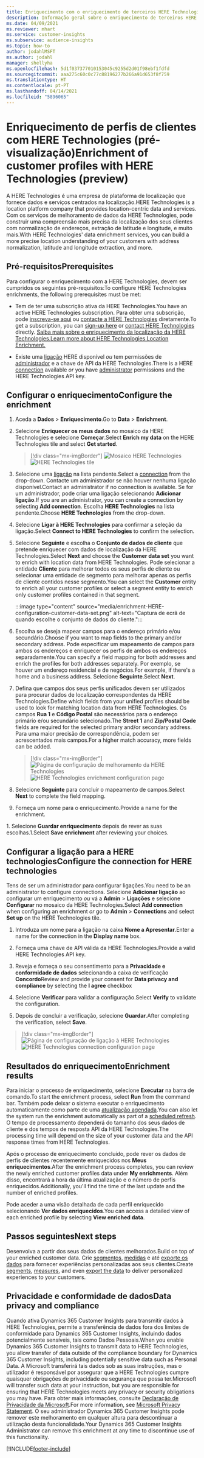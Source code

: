 ```yaml
---
title: Enriquecimento com o enriquecimento de terceiros HERE Technologies
description: Informação geral sobre o enriquecimento de terceiros HERE Technologies.
ms.date: 04/09/2021
ms.reviewer: mhart
ms.service: customer-insights
ms.subservice: audience-insights
ms.topic: how-to
author: jodahlMSFT
ms.author: jodahl
manager: shellyha
ms.openlocfilehash: 5d1f037377010153045c9255d2d01f98ebf1fdfd
ms.sourcegitcommit: aaa275c60c0c77c88196277b266a91d653f8f759
ms.translationtype: HT
ms.contentlocale: pt-PT
ms.lasthandoff: 04/14/2021
ms.locfileid: "5896065"
---
```

# <a name="enrichment-of-customer-profiles-with-here-technologies-preview"></a><span data-ttu-id="d818e-103">Enriquecimento de perfis de clientes com HERE Technologies (pré-visualização)</span><span class="sxs-lookup"><span data-stu-id="d818e-103">Enrichment of customer profiles with HERE Technologies (preview)</span></span>

<span data-ttu-id="d818e-104">A HERE Technologies é uma empresa de plataforma de localização que fornece dados e serviços centrados na localização.</span><span class="sxs-lookup"><span data-stu-id="d818e-104">HERE Technologies is a location platform company that provides location-centric data and services.</span></span> <span data-ttu-id="d818e-105">Com os serviços de melhoramento de dados da HERE Technologies, pode construir uma compreensão mais precisa da localização dos seus clientes com normalização de endereços, extração de latitude e longitude, e muito mais.</span><span class="sxs-lookup"><span data-stu-id="d818e-105">With HERE Technologies' data enrichment services, you can build a more precise location understanding of your customers with address normalization, latitude and longitude extraction, and more.</span></span>

## <a name="prerequisites"></a><span data-ttu-id="d818e-106">Pré-requisitos</span><span class="sxs-lookup"><span data-stu-id="d818e-106">Prerequisites</span></span>

<span data-ttu-id="d818e-107">Para configurar o enriquecimento com a HERE Technologies, devem ser cumpridos os seguintes pré-requisitos:</span><span class="sxs-lookup"><span data-stu-id="d818e-107">To configure HERE Technologies enrichments, the following prerequisites must be met:</span></span>

- <span data-ttu-id="d818e-108">Tem de ter uma subscrição ativa da HERE Technologies.</span><span class="sxs-lookup"><span data-stu-id="d818e-108">You have an active HERE Technologies subscription.</span></span> <span data-ttu-id="d818e-109">Para obter uma subscrição, pode [inscreva-se aqui](https://developer.here.com/sign-up?utm_medium=referral&utm_source=Microsoft-Dynamics-CI&create=Freemium-Basic) ou [contacte a HERE Technologies](https://developer.here.com/help?utm_medium=referral&utm_source=Microsoft-Dynamics-CI#how-can-we-help-you) diretamente.</span><span class="sxs-lookup"><span data-stu-id="d818e-109">To get a subscription, you can [sign-up here](https://developer.here.com/sign-up?utm_medium=referral&utm_source=Microsoft-Dynamics-CI&create=Freemium-Basic) or [contact HERE Technologies](https://developer.here.com/help?utm_medium=referral&utm_source=Microsoft-Dynamics-CI#how-can-we-help-you) directly.</span></span> [<span data-ttu-id="d818e-110">Saiba mais sobre o enriquecimento da localização da HERE Technologies.</span><span class="sxs-lookup"><span data-stu-id="d818e-110">Learn more about HERE Technologies Location Enrichment.</span></span>](https://developer.here.com/location-enrichment?cid=Dev-MicrosoftDynamics-DB-0-Dev-&utm_source=MicrosoftDynamics&utm_medium=referral&utm_campaign=Online_Dev_ReferralMicrosoft)

- <span data-ttu-id="d818e-111">Existe uma [ligação](connections.md) HERE disponível *ou* tem permissões de [administrador](permissions.md#administrator) e a chave de API da HERE Technologies.</span><span class="sxs-lookup"><span data-stu-id="d818e-111">There is a HERE [connection](connections.md) available *or* you have [administrator](permissions.md#administrator) permissions and the HERE Technologies API key.</span></span>

## <a name="configure-the-enrichment"></a><span data-ttu-id="d818e-112">Configurar o enriquecimento</span><span class="sxs-lookup"><span data-stu-id="d818e-112">Configure the enrichment</span></span>

1. <span data-ttu-id="d818e-113">Aceda a **Dados** > **Enriquecimento**.</span><span class="sxs-lookup"><span data-stu-id="d818e-113">Go to **Data** > **Enrichment**.</span></span> 

1. <span data-ttu-id="d818e-114">Selecione **Enriquecer os meus dados** no mosaico da HERE Technologies e selecione **Começar**.</span><span class="sxs-lookup"><span data-stu-id="d818e-114">Select **Enrich my data** on the HERE Technologies tile and select **Get started**.</span></span>

   > [!div class="mx-imgBorder"]
   > <span data-ttu-id="d818e-115">![Mosaico HERE Technologies](media/HERE-tile.png "Mosaico HERE Technologies")</span><span class="sxs-lookup"><span data-stu-id="d818e-115">![HERE Technologies tile](media/HERE-tile.png "HERE Technologies tile")</span></span>

1. <span data-ttu-id="d818e-116">Selecione uma [ligação](connections.md) na lista pendente.</span><span class="sxs-lookup"><span data-stu-id="d818e-116">Select a [connection](connections.md) from the drop-down.</span></span> <span data-ttu-id="d818e-117">Contacte um administrador se não houver nenhuma ligação disponível.</span><span class="sxs-lookup"><span data-stu-id="d818e-117">Contact  an administrator if no connection is available.</span></span> <span data-ttu-id="d818e-118">Se for um administrador, pode criar uma ligação selecionando **Adicionar ligação**.</span><span class="sxs-lookup"><span data-stu-id="d818e-118">If you are an administrator, you can create a connection by selecting **Add connection**.</span></span> <span data-ttu-id="d818e-119">Escolha **HERE Technologies** na lista pendente.</span><span class="sxs-lookup"><span data-stu-id="d818e-119">Choose **HERE Technologies** from the drop-down.</span></span> 

1. <span data-ttu-id="d818e-120">Selecione **Ligar à HERE Technologies** para confirmar a seleção da ligação.</span><span class="sxs-lookup"><span data-stu-id="d818e-120">Select **Connect to HERE Technologies** to confirm the selection.</span></span>

1.  <span data-ttu-id="d818e-121">Selecione **Seguinte** e escolha o **Conjunto de dados de cliente** que pretende enriquecer com dados de localização da HERE Technologies.</span><span class="sxs-lookup"><span data-stu-id="d818e-121">Select **Next** and choose the **Customer data set** you want to enrich with location data from HERE Technologies.</span></span> <span data-ttu-id="d818e-122">Pode selecionar a entidade **Cliente** para melhorar todos os seus perfis de cliente ou selecionar uma entidade de segmento para melhorar apenas os perfis de cliente contidos nesse segmento.</span><span class="sxs-lookup"><span data-stu-id="d818e-122">You can select the **Customer** entity to enrich all your customer profiles or select a segment entity to enrich only customer profiles contained in that segment.</span></span>

    :::image type="content" source="media/enrichment-HERE-configuration-customer-data-set.png" alt-text="Captura de ecrã de quando escolhe o conjunto de dados do cliente.":::

1. <span data-ttu-id="d818e-124">Escolha se deseja mapear campos para o endereço primário e/ou secundário.</span><span class="sxs-lookup"><span data-stu-id="d818e-124">Choose if you want to map fields to the primary and/or secondary address.</span></span> <span data-ttu-id="d818e-125">Pode especificar um mapeamento de campos para ambos os endereços e enriquecer os perfis de ambos os endereços separadamente.</span><span class="sxs-lookup"><span data-stu-id="d818e-125">You can specify a field mapping for both addresses and enrich the profiles for both addresses separately.</span></span> <span data-ttu-id="d818e-126">Por exemplo, se houver um endereço residencial e de negócios.</span><span class="sxs-lookup"><span data-stu-id="d818e-126">For example, if there's a home and a business address.</span></span> <span data-ttu-id="d818e-127">Selecione **Seguinte**.</span><span class="sxs-lookup"><span data-stu-id="d818e-127">Select **Next**.</span></span>

1. <span data-ttu-id="d818e-128">Defina que campos dos seus perfis unificados devem ser utilizados para procurar dados de localização correspondentes da HERE Technologies.</span><span class="sxs-lookup"><span data-stu-id="d818e-128">Define which fields from your unified profiles should be used to look for matching location data from HERE Technologies.</span></span> <span data-ttu-id="d818e-129">Os campos **Rua 1** e **Código Postal** são necessários para o endereço primário e/ou secundário selecionado.</span><span class="sxs-lookup"><span data-stu-id="d818e-129">The **Street 1** and **Zip/Postal Code** fields are required for the selected primary and/or secondary address.</span></span> <span data-ttu-id="d818e-130">Para uma maior precisão de correspondência, podem ser acrescentados mais campos.</span><span class="sxs-lookup"><span data-stu-id="d818e-130">For a higher match accuracy, more fields can be added.</span></span>

   > [!div class="mx-imgBorder"]
   > <span data-ttu-id="d818e-131">![Página de configuração de melhoramento da HERE Technologies](media/enrichment-HERE-configuration.png "Página de configuração de melhoramento da HERE Technologies")</span><span class="sxs-lookup"><span data-stu-id="d818e-131">![HERE Technologies enrichment configuration page](media/enrichment-HERE-configuration.png "HERE Technologies enrichment configuration page")</span></span>

1. <span data-ttu-id="d818e-132">Selecione **Seguinte** para concluir o mapeamento de campos.</span><span class="sxs-lookup"><span data-stu-id="d818e-132">Select **Next** to complete the field mapping.</span></span>

1. <span data-ttu-id="d818e-133">Forneça um nome para o enriquecimento.</span><span class="sxs-lookup"><span data-stu-id="d818e-133">Provide a name for the enrichment.</span></span> 

<span data-ttu-id="d818e-134">1. Selecione **Guardar enriquecimento** depois de rever as suas escolhas.</span><span class="sxs-lookup"><span data-stu-id="d818e-134">1.Select **Save enrichment** after reviewing your choices.</span></span>

## <a name="configure-the-connection-for-here-technologies"></a><span data-ttu-id="d818e-135">Configurar a ligação para a HERE technologies</span><span class="sxs-lookup"><span data-stu-id="d818e-135">Configure the connection for HERE technologies</span></span> 

<span data-ttu-id="d818e-136">Tens de ser um administrador para configurar ligações.</span><span class="sxs-lookup"><span data-stu-id="d818e-136">You need to be an administrator to configure connections.</span></span> <span data-ttu-id="d818e-137">Selecione **Adicionar ligação** ao configurar um enriquecimento *ou* vá a **Admin** > **Ligações** e selecione **Configurar** no mosaico da HERE Technologies.</span><span class="sxs-lookup"><span data-stu-id="d818e-137">Select **Add connection** when configuring an enrichment *or* go to **Admin** > **Connections** and select **Set up** on the HERE Technologies tile.</span></span>

1. <span data-ttu-id="d818e-138">Introduza um nome para a ligação na caixa **Nome a Apresentar**.</span><span class="sxs-lookup"><span data-stu-id="d818e-138">Enter a name for the connection in the **Display name** box.</span></span>

1. <span data-ttu-id="d818e-139">Forneça uma chave de API válida da HERE Technologies.</span><span class="sxs-lookup"><span data-stu-id="d818e-139">Provide a valid HERE Technologies API key.</span></span>

1. <span data-ttu-id="d818e-140">Reveja e forneça o seu consentimento para a **Privacidade e conformidade de dados** selecionando a caixa de verificação **Concordo**</span><span class="sxs-lookup"><span data-stu-id="d818e-140">Review and provide your consent for **Data privacy and compliance** by selecting the **I agree** checkbox</span></span>

1. <span data-ttu-id="d818e-141">Selecione **Verificar** para validar a configuração.</span><span class="sxs-lookup"><span data-stu-id="d818e-141">Select **Verify** to validate the configuration.</span></span>

1. <span data-ttu-id="d818e-142">Depois de concluir a verificação, selecione **Guardar**.</span><span class="sxs-lookup"><span data-stu-id="d818e-142">After completing the verification, select **Save**.</span></span>

> [!div class="mx-imgBorder"]
   > <span data-ttu-id="d818e-143">![Página de configuração de ligação à HERE Technologies](media/enrichment-HERE-connection.png "Página de configuração de ligação à HERE Technologies")</span><span class="sxs-lookup"><span data-stu-id="d818e-143">![HERE Technologies connection configuration page](media/enrichment-HERE-connection.png "HERE Technologies connection configuration page")</span></span>

## <a name="enrichment-results"></a><span data-ttu-id="d818e-144">Resultados do enriquecimento</span><span class="sxs-lookup"><span data-stu-id="d818e-144">Enrichment results</span></span>

<span data-ttu-id="d818e-145">Para iniciar o processo de enriquecimento, selecione **Executar** na barra de comando.</span><span class="sxs-lookup"><span data-stu-id="d818e-145">To start the enrichment process, select **Run** from the command bar.</span></span> <span data-ttu-id="d818e-146">Também pode deixar o sistema executar o enriquecimento automaticamente como parte de uma [atualização agendada](system.md#schedule-tab).</span><span class="sxs-lookup"><span data-stu-id="d818e-146">You can also let the system run the enrichment automatically as part of a [scheduled refresh](system.md#schedule-tab).</span></span> <span data-ttu-id="d818e-147">O tempo de processamento dependerá do tamanho dos seus dados de cliente e dos tempos de resposta API da HERE Technologies.</span><span class="sxs-lookup"><span data-stu-id="d818e-147">The processing time will depend on the size of your customer data and the API response times from HERE Technologies.</span></span>

<span data-ttu-id="d818e-148">Após o processo de enriquecimento concluído, pode rever os dados de perfis de clientes recentemente enriquecidos nos **Meus enriquecimentos**.</span><span class="sxs-lookup"><span data-stu-id="d818e-148">After the enrichment process completes, you can review the newly enriched customer profiles data under **My enrichments**.</span></span> <span data-ttu-id="d818e-149">Além disso, encontrará a hora da última atualização e o número de perfis enriquecidos.</span><span class="sxs-lookup"><span data-stu-id="d818e-149">Additionally, you'll find the time of the last update and the number of enriched profiles.</span></span>

<span data-ttu-id="d818e-150">Pode aceder a uma visão detalhada de cada perfil enriquecido selecionando **Ver dados enriquecidos**.</span><span class="sxs-lookup"><span data-stu-id="d818e-150">You can access a detailed view of each enriched profile by selecting **View enriched data**.</span></span>

## <a name="next-steps"></a><span data-ttu-id="d818e-151">Passos seguintes</span><span class="sxs-lookup"><span data-stu-id="d818e-151">Next steps</span></span>

<span data-ttu-id="d818e-152">Desenvolva a partir dos seus dados de clientes melhorados.</span><span class="sxs-lookup"><span data-stu-id="d818e-152">Build on top of your enriched customer data.</span></span> <span data-ttu-id="d818e-153">Crie [segmentos](segments.md), [medidas](measures.md) e até [exporte os dados](export-destinations.md) para fornecer experiências personalizadas aos seus clientes.</span><span class="sxs-lookup"><span data-stu-id="d818e-153">Create [segments](segments.md), [measures](measures.md), and even [export the data](export-destinations.md) to deliver personalized experiences to your customers.</span></span>

## <a name="data-privacy-and-compliance"></a><span data-ttu-id="d818e-154">Privacidade e conformidade de dados</span><span class="sxs-lookup"><span data-stu-id="d818e-154">Data privacy and compliance</span></span>

<span data-ttu-id="d818e-155">Quando ativa Dynamics 365 Customer Insights para transmitir dados à HERE Technologies, permite a transferência de dados fora dos limites de conformidade para Dynamics 365 Customer Insights, incluindo dados potencialmente sensíveis, tais como Dados Pessoais.</span><span class="sxs-lookup"><span data-stu-id="d818e-155">When you enable Dynamics 365 Customer Insights to transmit data to HERE Technologies, you allow transfer of data outside of the compliance boundary for Dynamics 365 Customer Insights, including potentially sensitive data such as Personal Data.</span></span> <span data-ttu-id="d818e-156">A Microsoft transferirá tais dados sob as suas instruções, mas o utilizador é responsável por assegurar que a HERE Technologies cumpre quaisquer obrigações de privacidade ou segurança que possa ter.</span><span class="sxs-lookup"><span data-stu-id="d818e-156">Microsoft will transfer such data at your instruction, but you are responsible for ensuring that HERE Technologies meets any privacy or security obligations you may have.</span></span> <span data-ttu-id="d818e-157">Para obter mais informações, consulte [Declaração de Privacidade da Microsoft](https://go.microsoft.com/fwlink/?linkid=396732).</span><span class="sxs-lookup"><span data-stu-id="d818e-157">For more information, see [Microsoft Privacy Statement](https://go.microsoft.com/fwlink/?linkid=396732).</span></span>
<span data-ttu-id="d818e-158">O seu administrador Dynamics 365 Customer Insights pode remover este melhoramento em qualquer altura para descontinuar a utilização desta funcionalidade.</span><span class="sxs-lookup"><span data-stu-id="d818e-158">Your Dynamics 365 Customer Insights Administrator can remove this enrichment at any time to discontinue use of this functionality.</span></span>


[!INCLUDE[footer-include](../includes/footer-banner.md)]
